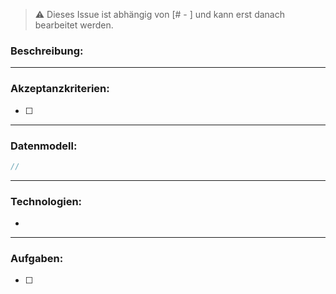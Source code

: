 > ⚠️ Dieses Issue ist abhängig von [# - ] und kann erst danach bearbeitet werden.

### Beschreibung:



---

### Akzeptanzkriterien:

- [ ] 

---

### Datenmodell:

```java
// 
```

---

### Technologien:

- 

---

### Aufgaben:

- [ ] 
